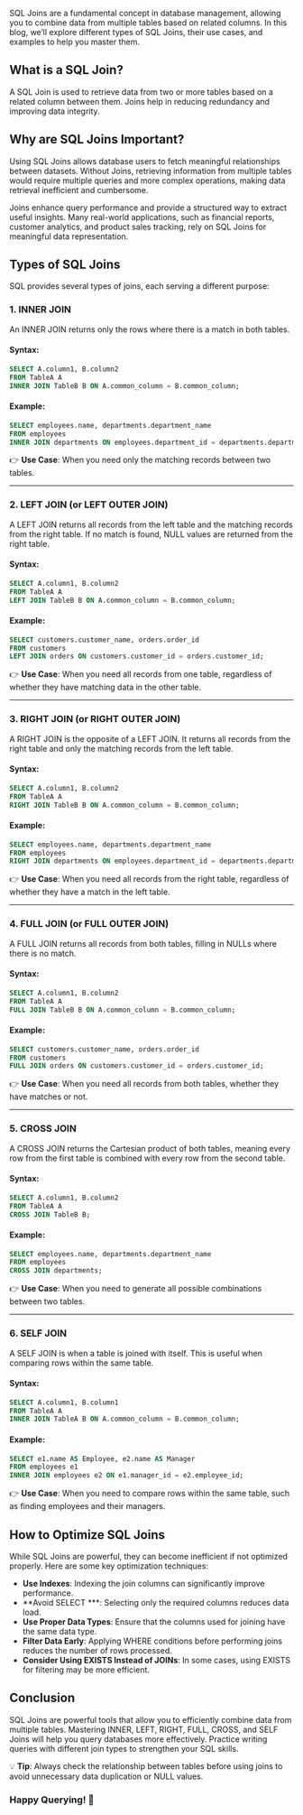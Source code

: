 SQL Joins are a fundamental concept in database management, allowing you to combine data from multiple tables based on related columns. In this blog, we’ll explore different types of SQL Joins, their use cases, and examples to help you master them.

## What is a SQL Join?
A SQL Join is used to retrieve data from two or more tables based on a related column between them. Joins help in reducing redundancy and improving data integrity.

## Why are SQL Joins Important?
Using SQL Joins allows database users to fetch meaningful relationships between datasets. Without Joins, retrieving information from multiple tables would require multiple queries and more complex operations, making data retrieval inefficient and cumbersome.

Joins enhance query performance and provide a structured way to extract useful insights. Many real-world applications, such as financial reports, customer analytics, and product sales tracking, rely on SQL Joins for meaningful data representation.

## Types of SQL Joins
SQL provides several types of joins, each serving a different purpose:

### 1. INNER JOIN
An INNER JOIN returns only the rows where there is a match in both tables.

#### Syntax:
```sql
SELECT A.column1, B.column2
FROM TableA A
INNER JOIN TableB B ON A.common_column = B.common_column;
```
#### Example:
```sql
SELECT employees.name, departments.department_name
FROM employees
INNER JOIN departments ON employees.department_id = departments.department_id;
```
👉 **Use Case**: When you need only the matching records between two tables.

---

### 2. LEFT JOIN (or LEFT OUTER JOIN)
A LEFT JOIN returns all records from the left table and the matching records from the right table. If no match is found, NULL values are returned from the right table.

#### Syntax:
```sql
SELECT A.column1, B.column2
FROM TableA A
LEFT JOIN TableB B ON A.common_column = B.common_column;
```
#### Example:
```sql
SELECT customers.customer_name, orders.order_id
FROM customers
LEFT JOIN orders ON customers.customer_id = orders.customer_id;
```
👉 **Use Case**: When you need all records from one table, regardless of whether they have matching data in the other table.

---

### 3. RIGHT JOIN (or RIGHT OUTER JOIN)
A RIGHT JOIN is the opposite of a LEFT JOIN. It returns all records from the right table and only the matching records from the left table.

#### Syntax:
```sql
SELECT A.column1, B.column2
FROM TableA A
RIGHT JOIN TableB B ON A.common_column = B.common_column;
```
#### Example:
```sql
SELECT employees.name, departments.department_name
FROM employees
RIGHT JOIN departments ON employees.department_id = departments.department_id;
```
👉 **Use Case**: When you need all records from the right table, regardless of whether they have a match in the left table.

---

### 4. FULL JOIN (or FULL OUTER JOIN)
A FULL JOIN returns all records from both tables, filling in NULLs where there is no match.

#### Syntax:
```sql
SELECT A.column1, B.column2
FROM TableA A
FULL JOIN TableB B ON A.common_column = B.common_column;
```
#### Example:
```sql
SELECT customers.customer_name, orders.order_id
FROM customers
FULL JOIN orders ON customers.customer_id = orders.customer_id;
```
👉 **Use Case**: When you need all records from both tables, whether they have matches or not.

---

### 5. CROSS JOIN
A CROSS JOIN returns the Cartesian product of both tables, meaning every row from the first table is combined with every row from the second table.

#### Syntax:
```sql
SELECT A.column1, B.column2
FROM TableA A
CROSS JOIN TableB B;
```
#### Example:
```sql
SELECT employees.name, departments.department_name
FROM employees
CROSS JOIN departments;
```
👉 **Use Case**: When you need to generate all possible combinations between two tables.

---

### 6. SELF JOIN
A SELF JOIN is when a table is joined with itself. This is useful when comparing rows within the same table.

#### Syntax:
```sql
SELECT A.column1, B.column1
FROM TableA A
INNER JOIN TableA B ON A.common_column = B.common_column;
```
#### Example:
```sql
SELECT e1.name AS Employee, e2.name AS Manager
FROM employees e1
INNER JOIN employees e2 ON e1.manager_id = e2.employee_id;
```
👉 **Use Case**: When you need to compare rows within the same table, such as finding employees and their managers.

## How to Optimize SQL Joins
While SQL Joins are powerful, they can become inefficient if not optimized properly. Here are some key optimization techniques:
- **Use Indexes**: Indexing the join columns can significantly improve performance.
- **Avoid SELECT ***: Selecting only the required columns reduces data load.
- **Use Proper Data Types**: Ensure that the columns used for joining have the same data type.
- **Filter Data Early**: Applying WHERE conditions before performing joins reduces the number of rows processed.
- **Consider Using EXISTS Instead of JOINs**: In some cases, using EXISTS for filtering may be more efficient.

## Conclusion
SQL Joins are powerful tools that allow you to efficiently combine data from multiple tables. Mastering INNER, LEFT, RIGHT, FULL, CROSS, and SELF Joins will help you query databases more effectively. Practice writing queries with different join types to strengthen your SQL skills.

💡 **Tip**: Always check the relationship between tables before using joins to avoid unnecessary data duplication or NULL values.

### Happy Querying! 🚀